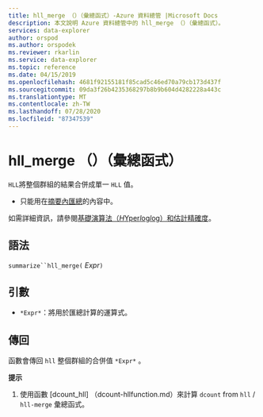 ```yaml
---
title: hll_merge （）（彙總函式）-Azure 資料總管 |Microsoft Docs
description: 本文說明 Azure 資料總管中的 hll_merge （）（彙總函式）。
services: data-explorer
author: orspod
ms.author: orspodek
ms.reviewer: rkarlin
ms.service: data-explorer
ms.topic: reference
ms.date: 04/15/2019
ms.openlocfilehash: 4681f92155181f85cad5c46ed70a79cb173d437f
ms.sourcegitcommit: 09da3f26b4235368297b8b9b604d4282228a443c
ms.translationtype: MT
ms.contentlocale: zh-TW
ms.lasthandoff: 07/28/2020
ms.locfileid: "87347539"
---
```

# <a name="hll_merge-aggregation-function"></a>hll_merge （）（彙總函式）

`HLL`將整個群組的結果合併成單一 `HLL` 值。

* 只能用在[摘要內匯總](summarizeoperator.md)的內容中。

如需詳細資訊，請參閱[基礎演算法（*H*Yper*l*og*l*og）和估計精確度](dcount-aggfunction.md#estimation-accuracy)。

## <a name="syntax"></a>語法

`summarize``hll_merge(` *Expr*`)`

## <a name="arguments"></a>引數

* `*Expr*`：將用於匯總計算的運算式。

## <a name="returns"></a>傳回

函數會傳回 `hll` 整個群組的合併值 `*Expr*` 。
 
**提示**

1) 使用函數 [dcount_hll] （dcount-hllfunction.md）來計算 `dcount` from `hll`  /  `hll-merge` 彙總函式。
